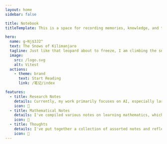 ```yaml
---
layout: home
sidebar: false

title: Notebook
titleTemplate: This is a space for recording memories, knowledge, and thoughts.

hero:
  name: g~Nj$3J2^
  text: The Snows of Kilimanjaro
  tagline: Just like that leopard about to freeze, I am climbing the snowy mountain.
  image:
    src: /logo.svg
    alt: Vitest
  actions:
    - theme: brand
      text: Start Reading
      link: /笔记/index

features:
  - title: Research Notes
    details: Currently, my work primarily focuses on AI, especially large language models (LLMs). This includes my own ideas, observations, and reflections. Although I’m still struggling and uncertain about how far I can go, I hope that my experiences can offer some guidance and inspiration to others embarking on this path, whether through sharing lessons learned or providing some comfort.
    icon: 🌈
  - title: Mathematical Notes
    details: I've compiled various notes on learning mathematics, which include connections between different mathematical concepts and thoughts on effective learning methods. Although I'm not formally trained in this field and have taken some wrong turns in my self-study journey, I hope these experiences can help others avoid some of the pitfalls and offer them some comfort or inspiration along the way.
    icon: 📃
  - title: Thoughts
    details: I've put together a collection of assorted notes and reflections, which include records of learning and reading driven by my interests, as well as thoughts and reflections on various experiences. The content is somewhat chaotic and unstructured, but it generally relates to understanding the complexities of human emotions or the development of knowledge.
    icon: 🚀
---
```


<HomePage />
